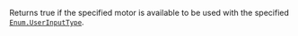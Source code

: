 Returns true if the specified motor is available to be used with the
specified [`Enum.UserInputType`](https://create.roblox.com/docs/reference/engine/enums/UserInputType).